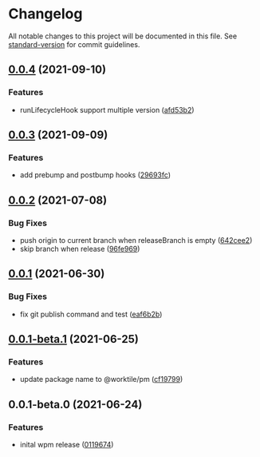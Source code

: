 # Changelog

All notable changes to this project will be documented in this file. See [standard-version](https://github.com/conventional-changelog/standard-version) for commit guidelines.

## [0.0.4](https://github.com/worktile/pkg-manager/compare/v0.0.3...v0.0.4) (2021-09-10)


### Features

* runLifecycleHook support multiple version ([afd53b2](https://github.com/worktile/pkg-manager/commit/afd53b2c5556bb21176c7de0289166b68f25feb3))



## [0.0.3](https://github.com/worktile/pkg-manager/compare/v0.0.2...v0.0.3) (2021-09-09)


### Features

* add prebump and postbump hooks ([29693fc](https://github.com/worktile/pkg-manager/commit/29693fc1d3a4ed0a4bb470389e2ff088101f7732))



## [0.0.2](https://github.com/worktile/pkg-manager/compare/v0.0.1...v0.0.2) (2021-07-08)


### Bug Fixes

* push origin to current branch when releaseBranch is empty ([642cee2](https://github.com/worktile/pkg-manager/commit/642cee2e453c358d94e8245e8f9c03b7cfca1005))
* skip branch when release ([96fe969](https://github.com/worktile/pkg-manager/commit/96fe969a6419bdb235bd4a53f891b5c583f5e8f2))



## [0.0.1](https://github.com/worktile/pkg-manager/compare/v0.0.1-beta.1...v0.0.1) (2021-06-30)


### Bug Fixes

* fix git publish command and test ([eaf6b2b](https://github.com/worktile/pkg-manager/commit/eaf6b2bc3b33d2c3503eb8422f8de91ddfb89edc))



## [0.0.1-beta.1](https://github.com/worktile/pkg-manager/compare/v0.0.1-beta.0...v0.0.1-beta.1) (2021-06-25)


### Features

* update package name to @worktile/pm ([cf19799](https://github.com/worktile/pkg-manager/commit/cf19799f386c4aecd99b37ee2a0d0de7b4b8627d))



## 0.0.1-beta.0 (2021-06-24)


### Features

* inital wpm release ([0119674](https://github.com/worktile/release/commit/0119674ae4c74b8a35031882bae5e59548e959d1))
